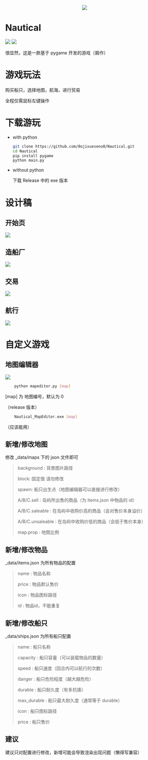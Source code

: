<p align="center"><img src="./_md/GLogo.png"/><h1>Nautical</h1></p>

![](https://img.shields.io/badge/Python-pygame-brightgreen)
![](https://wakatime.com/badge/user/0bba3393-9739-4e92-9fda-c69b3d03d860/project/4ed445db-42ce-41f7-9269-742a419e31eb.svg)

很显然，这是一款基于 pygame 开发的游戏（屑作）

# 游戏玩法

购买船只，选择地图，航海，进行贸易

全程仅需鼠标左键操作

# 下载游玩

- with python
    
    ```bash
    git clone https://github.com/0ojixueseno0/Nautical.git
    cd Nautical
    pip install pygame
    python main.py
    ```

- without python
    
    下载 Release 中的 exe 版本

# 设计稿

## 开始页

![](./_md/startpage.png)

## 造船厂

![](./_md/wharf.png)

## 交易

![](./_md/trade.png)

## 航行

![](./_md/gaming.png)

# 自定义游戏

## 地图编辑器

![](./_md/mapeditor.png)

```bash
    python mapeditor.py [map]
```
[map] 为 地图编号，默认为 0

（release 版本）

```bash
    Nautical_MapEditor.exe [map]
```
（应该能用）

## 新增/修改地图

修改 _data/maps 下的 json 文件即可

> background : 背景图片路径
>
> block: 固定值 请勿修改
>
> spawn: 船只出生点（地图编辑器可以直接进行修改）
> 
> A/B/C.sell : 岛屿所出售的商品（为 items.json 中物品的 id）
> 
> A/B/C.saleable : 在岛屿中收购价高的商品（会对售价本身溢价）
> 
> A/B/C.unsaleable : 在岛屿中收购价低的商品（会低于售价本身）
>
> map.prop : 地图比例

## 新增/修改物品

_data/items.json 为所有物品的配置

> name : 物品名称
>
> price : 物品默认售价
>
> icon : 物品图标路径
>
> id : 物品id，不能重复

## 新增/修改船只

_data/ships.json 为所有船只配置

> name : 船只名称
>
> capacity : 船只容量（可以装载物品的数量）
>
> speed : 船只速度（回合内可以航行的次数）
>
> danger : 船只危险程度（越大越危险）
>
> durable : 船只耐久度（有多抗揍）
>
> max_durable : 船只最大耐久度（通常等于 durable）
>
> icon : 船只图标路径
>
> price : 船只售价

## 建议

建议只对配置进行修改，新增可能会导致渲染出现问题（懒得写兼容）